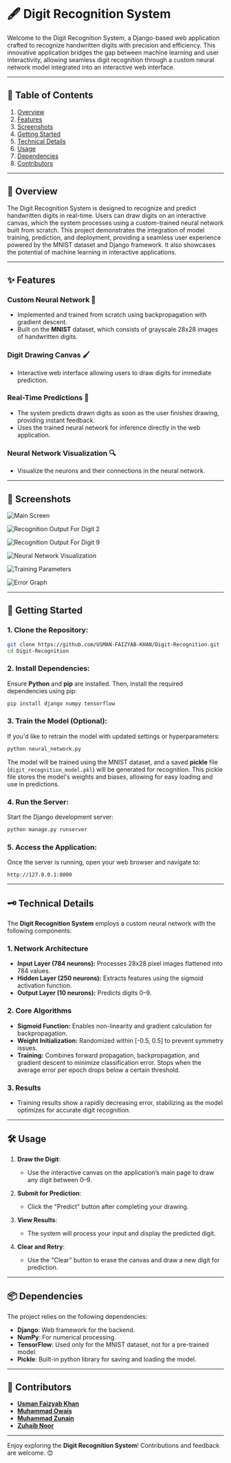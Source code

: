 # 🖋️ **Digit Recognition System**

Welcome to the Digit Recognition System, a Django-based web application crafted to recognize handwritten digits with precision and efficiency. This innovative application bridges the gap between machine learning and user interactivity, allowing seamless digit recognition through a custom neural network model integrated into an interactive web interface.

---

## 📜 **Table of Contents**

1. [Overview](#-overview)
2. [Features](#-features)
3. [Screenshots](#-screenshots)
4. [Getting Started](#-getting-started)
5. [Technical Details](#-technical-details)
6. [Usage](#-usage)
7. [Dependencies](#-dependencies)
8. [Contributors](#-contributors)

---

## 📜 **Overview**

The Digit Recognition System is designed to recognize and predict handwritten digits in real-time. Users can draw digits on an interactive canvas, which the system processes using a custom-trained neural network built from scratch. This project demonstrates the integration of model training, prediction, and deployment, providing a seamless user experience powered by the MNIST dataset and Django framework. It also showcases the potential of machine learning in interactive applications.

---

## ✨ **Features**

### **Custom Neural Network** 🧠
  - Implemented and trained from scratch using backpropagation with gradient descent.
  - Built on the **MNIST** dataset, which consists of grayscale 28x28 images of handwritten digits.

### **Digit Drawing Canvas** 🖌️
  - Interactive web interface allowing users to draw digits for immediate prediction.
  
### **Real-Time Predictions** 🚀
  - The system predicts drawn digits as soon as the user finishes drawing, providing instant feedback.
  - Uses the trained neural network for inference directly in the web application.

### **Neural Network Visualization** 🔍
  - Visualize the neurons and their connections in the neural network.
    
---

## 📸 **Screenshots**

![Main Screen](./Screenshots/main-screen.png)

![Recognition Output For Digit 2](./Screenshots/recognition.png)

![Recognition Output For Digit 9](./Screenshots/recognition-2.png)

![Neural Network Visualization](./Screenshots/neural-network.png)

![Training Parameters](./Screenshots/training-parameters.png)

![Error Graph](./Screenshots/error-graph.png)

---

## 🚀 **Getting Started**

### 1. Clone the Repository:

```bash
git clone https://github.com/USMAN-FAIZYAB-KHAN/Digit-Recognition.git
cd Digit-Recognition
```

### 2. Install Dependencies:

Ensure **Python** and **pip** are installed. Then, install the required dependencies using pip:

```bash
pip install django numpy tensorflow
```

### 3. **Train the Model (Optional):**

If you'd like to retrain the model with updated settings or hyperparameters:

```bash
python neural_network.py
```

The model will be trained using the MNIST dataset, and a saved **pickle** file (`digit_recognition_model.pkl`) will be generated for recognition. This pickle file stores the model's weights and biases, allowing for easy loading and use in predictions.

### 4. Run the Server:

Start the Django development server:

```bash
python manage.py runserver
```

### 5. Access the Application:

Once the server is running, open your web browser and navigate to:

```
http://127.0.0.1:8000
```

---

## 🗝 **Technical Details**

The **Digit Recognition System** employs a custom neural network with the following components:

### 1. Network Architecture
- **Input Layer (784 neurons):** Processes 28x28 pixel images flattened into 784 values.
- **Hidden Layer (250 neurons):** Extracts features using the sigmoid activation function.
- **Output Layer (10 neurons):** Predicts digits 0–9.

### 2. Core Algorithms
- **Sigmoid Function:** Enables non-linearity and gradient calculation for backpropagation.
- **Weight Initialization:** Randomized within [-0.5, 0.5] to prevent symmetry issues.
- **Training:** Combines forward propagation, backpropagation, and gradient descent to minimize classification error. Stops when the average error per epoch drops below a certain threshold.

### 3. Results
- Training results show a rapidly decreasing error, stabilizing as the model optimizes for accurate digit recognition.

---

## 🛠 **Usage**

1. **Draw the Digit**:
   - Use the interactive canvas on the application’s main page to draw any digit between 0–9.

2. **Submit for Prediction**:
   - Click the "Predict" button after completing your drawing.

3. **View Results**:
   - The system will process your input and display the predicted digit.

4. **Clear and Retry**:
   - Use the "Clear" button to erase the canvas and draw a new digit for prediction.

---

## 📦 **Dependencies**

The project relies on the following dependencies:

- **Django**: Web framework for the backend.
- **NumPy**: For numerical processing.
- **TensorFlow**: Used only for the MNIST dataset, not for a pre-trained model.
- **Pickle**: Built-in python library for saving and loading the model.

---

## 🤝 **Contributors**

- [**Usman Faizyab Khan**](https://github.com/USMAN-FAIZYAB-KHAN)
- [**Muhammad Owais**](https://github.com/MuhammadOwais03)
- [**Muhammad Zunain**](https://github.com/Muhammad-Zunain)
- [**Zuhaib Noor**](https://github.com/zuhaibnoor)

---

Enjoy exploring the **Digit Recognition System**! Contributions and feedback are welcome. 😊

